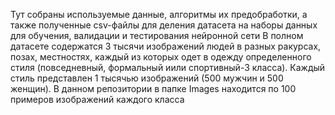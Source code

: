 Тут собраны используемые данные, алгоритмы их предобработки, а также полученные csv-файлы для деления датасета на наборы данных для обучения, валидации и тестирования нейронной сети
В полном датасете содержатся 3 тысячи изображений людей в разных ракурсах, позах, местностях, каждый из которых одет в одежду определенного стиля (повседневный, формальный иили спортивный-3 класса). Каждый стиль представлен 1 тысячью изображений (500 мужчин и 500 женщин). В данном репозитории в папке Images находится по 100 примеров изображений каждого класса
